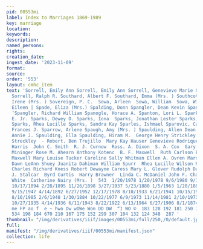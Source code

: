```yaml
---
pid: 00553mi
label: Index to Marriages 1869-1989
key: marriage
location: 
keywords: 
description: 
named_persons: 
rights: 
creation_date: 
ingest_date: '2023-11-09'
format: 
source: 
order: '553'
layout: cmhc_item
text: 'Sorrell, Emily Ann Sorrell, Emily Ann Sorrell, Genevieve Marie Sorrell, Oliver
  Sorrell, Ralph R. Southard, Albert F. Southard, Emma (Mrs. ) Southcott, Annie Souza,
  Irene (Mrs. ) Sovereign, P. C.  Sowa, Arleen  Sowa, William  Sowa, William A. Sowers,
  Eileen | Spade, Eliza (Mrs.) Spalding, Donn Spangler, Dean Kevin Spangler, John
  ‘Spangler, Richard William Spanogle, Horace A. Spanton, Lori L. Sparkman, David
  E. Jr. Sparks, Dewey D. Sparks, Iona  Sparks, Jonathan Lester Sparks, Linda Marie
  Sparks, Rhea Lucille Sparks, Sandra Kay Sparles, Ishmael Sparovic, Catherine Sparovic,
  Frances J. Sparrow, Arlene Spaugh, Amy (Mrs. ) Spaulding, Allen Dean Spaulding,
  Annie J. Spaulding, Ella Spaulding, Hiram M.  George Henry Strickley George Henry
  Streckley  - Robert. Ben Trujillo  Mary Kay Hauser Genevieve Rodriquez Grace M.
  Harris  John C. Smith  R. J. Curnow  Ross. A. Dixon  S. A. Cox  Gary W. Baker Barbetha
  Mininger Rose M. Ahearn Anthony Kotenc  B. F. Maxwell  Ruth Carlson Elizabeth Ann
  Maxwell Mary Louise Tucker Caroline Sally Whitman Ellen A. Ovren Marshall C. Weeden
  Dawn LeAnn Shuey Juanita Dahiman William Spurr  Rhea Lucille Wilson Rudolph F. Malesich
  Charles Richard Kness Robert Dewayne Caress Mary L. Glover Rudolph Damjanovich John
  J. Stalcar  Byrd Curtis  Harry Brawner  Linda C. McDaniel John F. Chaisson  Otis
  White  Catherine Nairy (Mrs. )  543  1/20/1978 1/20/1978 9/6/1980 9/1/1973 6/12/1967
  10/17/1894 2/28/1895 11/26/1898 3/27/1937 5/23/1880 1/5/1963 1/20/1884 3/18/1922
  9/15/1947 4/14/1892 6/27/1952 12/17/1978 8/10/1933 6/21/1941 10/15/1902 9/20/1969
  8/10/1985 2/6/1948 1/30/1884 10/22/1977 6/9/1973 11/14/1981 2/10/1973 9/24/1891
  10/27/1935 4/14/1936 6/11/1943 8/22/1922 6/13/1964 6/27/1906 8/1/1874 2/2/1895  oho
  me FP ao f  e ~ hwo Dw wOWe Won DD DW  “I WO ©  183 128 192 181 250 791  64 213  64
  534 198 184 670 210 167 175 152 299 307 104 132 124 348  287 '
thumbnail: "/img/derivatives/iiif/images/00553mi/full/250,/0/default.jpg"
full: 
manifest: "/img/derivatives/iiif/00553mi/manifest.json"
collection: life
---
```

